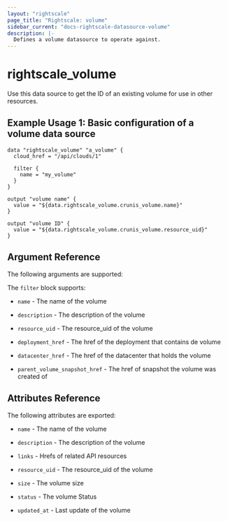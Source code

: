 ```yaml
---
layout: "rightscale"
page_title: "Rightscale: volume"
sidebar_current: "docs-rightscale-datasource-volume"
description: |-
  Defines a volume datasource to operate against.
---
```


# rightscale_volume

Use this data source to get the ID of an existing volume for use in other resources.

## Example Usage 1: Basic configuration of a volume data source

```hcl
data "rightscale_volume" "a_volume" {
  cloud_href = "/api/clouds/1"

  filter {
    name = "my_volume"
  }
}

output "volume name" {
  value = "${data.rightscale_volume.crunis_volume.name}"
}

output "volume ID" {
  value = "${data.rightscale_volume.crunis_volume.resource_uid}"
}
```

## Argument Reference

The following arguments are supported:

The `filter` block supports:

* `name` - The name of the volume

* `description` - The description of the volume

* `resource_uid` - The resource_uid of the volume

* `deployment_href` - The href of the deployment that contains de volume

* `datacenter_href` - The href of the datacenter that holds the volume

* `parent_volume_snapshot_href` - The href of snapshot the volume was created of

## Attributes Reference

The following attributes are exported:

* `name` - The name of the volume

* `description` - The description of the volume

* `links` - Hrefs of related API resources

* `resource_uid` - The resource_uid of the volume

* `size` - The volume size

* `status` - The volume Status

* `updated_at` - Last update of the volume
